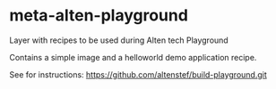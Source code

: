 # meta-alten-playground
Layer with recipes to be used during Alten tech Playground

Contains a simple image and a helloworld demo application recipe.

See for instructions: https://github.com/altenstef/build-playground.git
